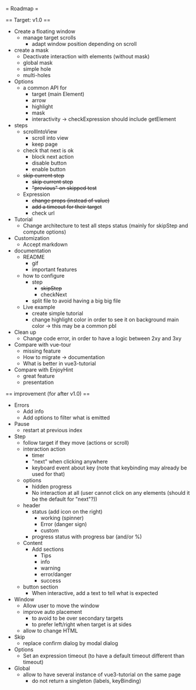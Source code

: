 = Roadmap =

== Target: v1.0 ==

* Create a floating window
    * manage target scrolls
        * adapt window position depending on scroll
* create a mask
    * Deactivate interaction with elements (without mask)
    * global mask
    * simple hole
    * multi-holes
* Options
    * a common API for
        * target (main Element)
        * arrow
        * highlight
        * mask
        * interactivity
        → checkExpression should include getElement
* steps
    * scrollIntoView
        * scroll into view
        * keep page
    * check that next is ok
        * block next action
        * disable button
        * enable button
    * ~~skip current step~~
        * ~~skip current step~~
        * ~~"previous" on skipped test~~
    * Expression
        * ~~change props (instead of value)~~
        * ~~add a timeout for their target~~
        * check url
* Tutorial
    * Change architecture to test all steps status (mainly for skipStep and compute options)
* Customization
    * Accept markdown
* documentation
    * README
        * gif
        * important features
    * how to configure
        * step
            * ~~skipStep~~
            * checkNext
        * split file to avoid having a big big file
    * Live example
        * create simple tutorial
        * change highlight color in order to see it on background main color
            → this may be a common pbl
* Clean up
    * Change code error, in order to have a logic between 2xy and 3xy
* Compare with vue-tour
    * missing feature
    * How to migrate → documentation
    * What is better in vue3-tutorial
* Compare with EnjoyHint
    * great feature
    * presentation

== improvement (for after v1.0) ==

* Errors
    * Add info
    * Add options to filter what is emitted
* Pause
    * restart at previous index
* Step
    * follow target if they move (actions or scroll)
    * interaction action
        * timer
        * "next" when clicking anywhere
        * keyboard event about key (note that keybinding may already be used for that)
    * options
        * hidden progress
        * No interaction at all (user cannot click on any elements (should it be the default for "next"?))
    * header
        * status (add icon on the right)
            * working (spinner)
            * Error (danger sign)
            * custom
        * progress status with progress bar (and/or %)
    * Content
        * Add sections
            * Tips
            * info
            * warning
            * error/danger
            * success
    * button section
        * When interactive, add a text to tell what is expected
* Window
    * Allow user to move the window
    * improve auto placement
        * to avoid to be over secondary targets
        * to prefer left/right when target is at sides
    * allow to change HTML
* Skip
    * replace confirm dialog by modal dialog
* Options
    * Set an expression timeout (to have a default timeout different than timeout)
* Global
    * allow to have several instance of vue3-tutorial on the same page
        * do not return a singleton (labels, keyBinding)
